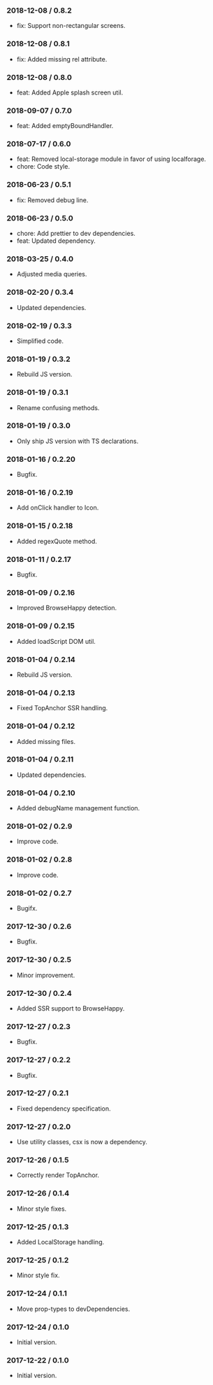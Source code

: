 ### 2018-12-08 / 0.8.2

* fix: Support non-rectangular screens.

### 2018-12-08 / 0.8.1

* fix: Added missing rel attribute.

### 2018-12-08 / 0.8.0

* feat: Added Apple splash screen util.

### 2018-09-07 / 0.7.0

* feat: Added emptyBoundHandler.

### 2018-07-17 / 0.6.0

* feat: Removed local-storage module in favor of using localforage.
* chore: Code style.

### 2018-06-23 / 0.5.1

* fix: Removed debug line.

### 2018-06-23 / 0.5.0

* chore: Add prettier to dev dependencies.
* feat: Updated dependency.

### 2018-03-25 / 0.4.0

* Adjusted media queries.

### 2018-02-20 / 0.3.4

* Updated dependencies.

### 2018-02-19 / 0.3.3

* Simplified code.

### 2018-01-19 / 0.3.2

* Rebuild JS version.

### 2018-01-19 / 0.3.1

* Rename confusing methods.

### 2018-01-19 / 0.3.0

* Only ship JS version with TS declarations.

### 2018-01-16 / 0.2.20

* Bugfix.

### 2018-01-16 / 0.2.19

* Add onClick handler to Icon.

### 2018-01-15 / 0.2.18

* Added regexQuote method.

### 2018-01-11 / 0.2.17

* Bugfix.

### 2018-01-09 / 0.2.16

* Improved BrowseHappy detection.

### 2018-01-09 / 0.2.15

* Added loadScript DOM util.

### 2018-01-04 / 0.2.14

* Rebuild JS version.

### 2018-01-04 / 0.2.13

* Fixed TopAnchor SSR handling.

### 2018-01-04 / 0.2.12

* Added missing files.

### 2018-01-04 / 0.2.11

* Updated dependencies.

### 2018-01-04 / 0.2.10

* Added debugName management function.

### 2018-01-02 / 0.2.9

* Improve code.

### 2018-01-02 / 0.2.8

* Improve code.

### 2018-01-02 / 0.2.7

* Bugifx.

### 2017-12-30 / 0.2.6

* Bugfix.

### 2017-12-30 / 0.2.5

* Minor improvement.

### 2017-12-30 / 0.2.4

* Added SSR support to BrowseHappy.

### 2017-12-27 / 0.2.3

* Bugfix.

### 2017-12-27 / 0.2.2

* Bugfix.

### 2017-12-27 / 0.2.1

* Fixed dependency specification.

### 2017-12-27 / 0.2.0

* Use utility classes, csx is now a dependency.

### 2017-12-26 / 0.1.5

* Correctly render TopAnchor.

### 2017-12-26 / 0.1.4

* Minor style fixes.

### 2017-12-25 / 0.1.3

* Added LocalStorage handling.

### 2017-12-25 / 0.1.2

* Minor style fix.

### 2017-12-24 / 0.1.1

* Move prop-types to devDependencies.

### 2017-12-24 / 0.1.0

* Initial version.

### 2017-12-22 / 0.1.0

* Initial version.
